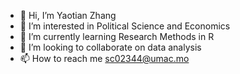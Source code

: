 - 👋 Hi, I’m Yaotian Zhang
- 👀 I’m interested in Political Science and Economics
- 🌱 I’m currently learning Research Methods in R
- 💞️ I’m looking to collaborate on data analysis
- 📫 How to reach me sc02344@umac.mo

<!---
YTZhang is a ✨ special ✨ repository because its `README.md` (this file) appears on your GitHub profile.
You can click the Preview link to take a look at your changes.
--->
